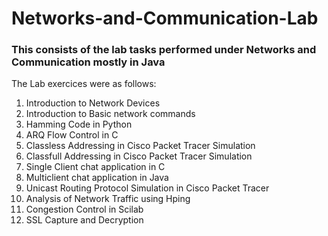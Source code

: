 # Networks-and-Communication-Lab
### This consists of the lab tasks performed under Networks and Communication mostly in Java
The Lab exercices were as follows:

1. Introduction to Network Devices
2. Introduction to Basic network commands
3. Hamming Code in Python
4. ARQ Flow Control in C
5. Classless Addressing in Cisco Packet Tracer Simulation
6. Classfull Addressing in Cisco Packet Tracer Simulation
7. Single Client chat application in C
8. Multiclient chat application in Java
9. Unicast Routing Protocol Simulation in Cisco Packet Tracer
10. Analysis of Network Traffic using Hping
11. Congestion Control in Scilab
12. SSL Capture and Decryption
